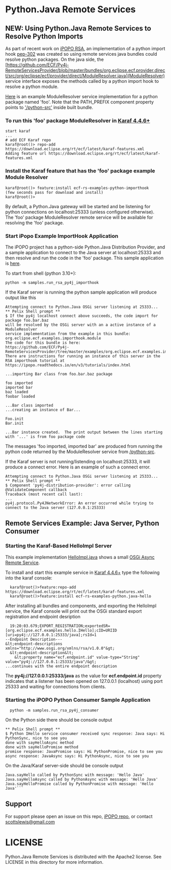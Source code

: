 Python.Java Remote Services
===========================

## NEW: Using Python.Java Remote Services to Resolve Python Imports

As part of recent work on [iPOPO RSA](https://github.com/tcalmant/ipopo), an implementation of a python import hook [pep-302](https://peps.python.org/pep-0302/) was created so using remote services java bundles could resolve python packages.  On the java side, the [https://github.com/ECF/Py4j-RemoteServicesProvider/blob/master/bundles/org.eclipse.ecf.provider.direct/src/org/eclipse/ecf/provider/direct/ModuleResolver.java](ModuleResolver) service interface exposes the methods called by a python import hook to resolve a python module.

[Here](examples/org.eclipse.ecf.examples.importhook.module/src/org/eclipse/ecf/examples/importhook/module/ExampleBundleModuleResolver.java) is an example ModuleResolver service implementation for a python package named 'foo'.  Note that the PATH_PREFIX component property points to ['/python-src'](https://github.com/ECF/Py4j-RemoteServicesProvider/tree/master/examples/org.eclipse.ecf.examples.importhook.module/python-src/) inside built bundle.

### To run this 'foo' package ModuleResolver in [Karaf 4.4.6+](https://karaf.apache.org/download)
```
start karaf
...
# add ECF Karaf repo
karaf@root()> repo-add https://download.eclipse.org/rt/ecf/latest/karaf-features.xml
Adding feature url https://download.eclipse.org/rt/ecf/latest/karaf-features.xml
```
### Install the Karaf feature that has the 'foo' package example Module Resolver
```
karaf@root()> feature:install ecf-rs-examples-python-importhook
(few seconds pass for download and install)
karaf@root()>
```
By default, a Python.Java gateway will be started and be listening for python connections on localhost:25333 (unless configured otherwise).  
The 'foo' package ModuleResolver remote service will be available for resolving the 'foo' package.

### Start iPopo Example ImportHook Application
The iPOPO project has a python-side Python.Java Distribution Provider, and a sample application to connect to the Java server at localhost:25333 and then resolve and run the code in the 'foo' package.  This sample application is [here](https://github.com/tcalmant/ipopo/blob/v3/samples/run_rsa_py4j_importhook.py).

To start from shell (python 3.10+):
```
python -m samples.run_rsa_py4j_importhook
```
If the Karaf server is running the python sample application will produce output like this
```
Attempting connect to Python.Java OSGi server listening at 25333...
** Pelix Shell prompt **
$ If the py4j localhost connect above succeeds, the code import for package foo.bar.baz
will be resolved by the OSGi server with an a active instance of a ModuleResolver
service implementation from the example in this bundle: org.eclipse.ecf.examples.importhook.module
The code for this bundle is here: 
https://github.com/ECF/Py4j-RemoteServicesProvider/tree/master/examples/org.eclipse.ecf.examples.importhook.module
There are instructions for running an instance of this server in the RSA importhook tutorial at
https://ipopo.readthedocs.io/en/v3/tutorials/index.html

...importing Bar class from foo.bar.baz package

foo imported
imported bar
baz loaded
foobar loaded

...Bar class imported
...creating an instance of Bar...

Foo.init
Bar.init

...Bar instance created.  The print output between the lines starting with '...' is from foo package code
```
The messages 'foo imported, imported bar' are produced from running the python code returned by the ModuleResolver service from [/python-src](https://github.com/ECF/Py4j-RemoteServicesProvider/tree/master/examples/org.eclipse.ecf.examples.importhook.module/python-src).

If the Karaf server is not running/listending on localhost:25333, it will produce a connect error.  Here is an example of such a connect error.
```
Attempting connect to Python.Java OSGi server listening at 25333...
** Pelix Shell prompt **
$ Component 'py4j-distribution-provider': error calling @ValidateComponent callback
Traceback (most recent call last):
...
py4j.protocol.Py4JNetworkError: An error occurred while trying to connect to the Java server (127.0.0.1:25333)

```
## Remote Services Example:  Java Server, Python Consumer

### Starting the Karaf-Based HelloImpl Server

This example implementation [HelloImpl.java](https://github.com/ECF/Py4j-RemoteServicesProvider/blob/master/examples/org.eclipse.ecf.examples.hello.javahost/src/org/eclipse/ecf/examples/hello/javahost/HelloImpl.java) shows a small [OSGi Async Remote Service](https://docs.osgi.org/specification/osgi.cmpn/8.0.0/service.remoteservices.html#d0e1496).

To install and start this example service in [Karaf 4.4.6+](https://karaf.apache.org/download) type the following into the karaf console:

```
  karaf@root()>feature:repo-add https://download.eclipse.org/rt/ecf/latest/karaf-features.xml
  karaf@root()>feature:install ecf-rs-examples-python.java-hello
```

After installing all bundles and components, and exporting the HelloImpl service, the Karaf console will print out the OSGi standard export registration and endpoint desription

```
  19:20:03.679;EXPORT_REGISTRATION;exportedSR=[org.eclipse.ecf.examples.hello.IHello];cID=URIID [uri=py4j://127.0.0.1:25333/java];rsId=1
--Endpoint Description---
&lt;endpoint-descriptions xmlns="http://www.osgi.org/xmlns/rsa/v1.0.0"&gt;
  &lt;endpoint-description&lt;
    &lt;property name="ecf.endpoint.id" value-type="String" value="py4j://127.0.0.1:25333/java"/&gt;
...continues with the entire endpoint description  
```

The **py4j://127.0.0.1:25333/java** as the value for **ecf.endpoint.id** property indicates that a listener has been opened on 127.0.0.1 (localhost) using port 25333 and waiting for connections from clients.

### Starting the iPOPO Python Consumer Sample Application
```
  python -m samples.run_rsa_py4j_consumer
```
On the Python side there should be console output
```
** Pelix Shell prompt **
$ Python IHello service consumer received sync response: Java says: Hi PythonSync, nice to see you
done with sayHelloAsync method
done with sayHelloPromise method
promise response: JavaPromise says: Hi PythonPromise, nice to see you
async response: JavaAsync says: Hi PythonAsync, nice to see you
```
On the Java/Karaf server-side should be console output
```
Java.sayHello called by PythonSync with message: 'Hello Java'
Java.sayHelloAsync called by PythonAsync with message: 'Hello Java'
Java.sayHelloPromise called by PythonPromise with message: 'Hello Java'```
```
## Support

For support please open an issue on this repo, [iPOPO repo](https://github.com/tcalmant/ipopo/issues), or contact [scottslewis@gmail.com](mailto:scottslewis@gmail.com)

LICENSE
=======

Python.Java Remote Services is distributed with the Apache2 license. See LICENSE in this directory for more
information.

